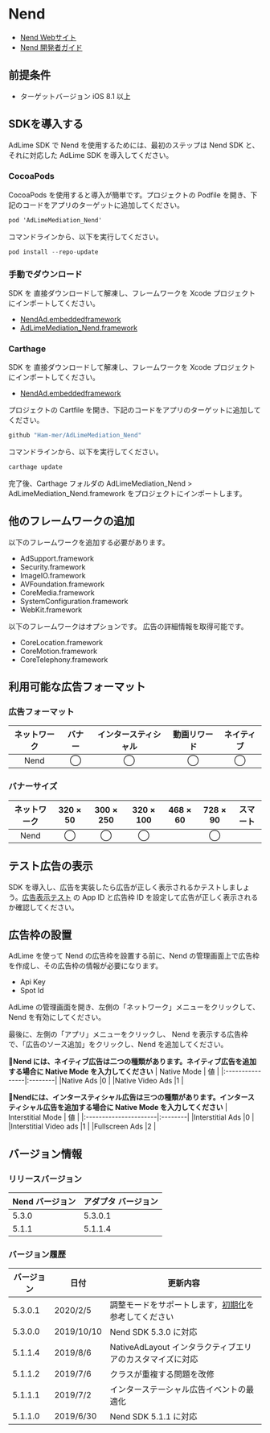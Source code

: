 # Nend
- [Nend Webサイト](https://nend.net/)
- [Nend 開発者ガイド](https://github.com/fan-ADN/nendSDK-iOS)

## 前提条件
- ターゲットバージョン iOS 8.1 以上

## SDKを導入する
AdLime SDK で Nend を使用するためには、最初のステップは Nend SDK と、それに対応した AdLime SDK を導入してください。

### CocoaPods
CocoaPods を使用すると導入が簡単です。プロジェクトの Podfile を開き、下記のコードをアプリのターゲットに追加してください。
```objectivec
pod 'AdLimeMediation_Nend'
```

コマンドラインから、以下を実行してください。
```objectivec
pod install --repo-update
```

### 手動でダウンロード
SDK を 直接ダウンロードして解凍し、フレームワークを Xcode プロジェクトにインポートしてください。
- [NendAd.embeddedframework](https://github.com/fan-ADN/nendSDK-iOS-pub/releases/download/5.3.0/nendSDK_iOS.zip)
- [AdLimeMediation_Nend.framework](https://github.com/Ham-mer/AdLime-iOS-Pub/raw/master/DownloadZip/AdLimeMediation_Nend/5.3.0.1.zip)

### Carthage
SDK を 直接ダウンロードして解凍し、フレームワークを Xcode プロジェクトにインポートしてください。
- [NendAd.embeddedframework](https://github.com/fan-ADN/nendSDK-iOS-pub/releases/download/5.3.0/nendSDK_iOS.zip)

プロジェクトの Cartfile を開き、下記のコードをアプリのターゲットに追加してください。
```objectivec
github "Ham-mer/AdLimeMediation_Nend"
```

コマンドラインから、以下を実行してください。
```objectivec
carthage update
```

完了後、Carthage フォルダの AdLimeMediation_Nend > AdLimeMediation_Nend.framework をプロジェクトにインポートします。

## 他のフレームワークの追加
以下のフレームワークを追加する必要があります。

- AdSupport.framework
- Security.framework
- ImageIO.framework
- AVFoundation.framework
- CoreMedia.framework
- SystemConfiguration.framework
- WebKit.framework

以下のフレームワークはオプションです。 広告の詳細情報を取得可能です。
- CoreLocation.framework
- CoreMotion.framework
- CoreTelephony.framework

## 利用可能な広告フォーマット

### 広告フォーマット
|ネットワーク|バナー|インタースティシャル|動画リワード|ネイティブ|
|:-----:|:----:|:----------:|:------:|:----:|
|Nend   |◯     | ◯          |◯       |◯     |

### バナーサイズ
|ネットワーク  |320 × 50  |300 × 250   |320 × 100  |468 × 60  |728 × 90  |スマート    |
|:-------:|:------:|:--------:|:-------:|:------:|:------:|:-------:|
|Nend     |◯       |◯         |◯        |        |◯       |         |

## テスト広告の表示
SDK を導入し、広告を実装したら広告が正しく表示されるかテストしましょう。[広告表示テスト](./test.md#Nend) の App ID と広告枠 ID を設定して広告が正しく表示されるか確認してください。

## 広告枠の設置

AdLime を使って Nend の広告枠を設置する前に、Nend の管理画面上で広告枠を作成し、その広告枠の情報が必要になります。
- Api Key
- Spot Id

AdLime の管理画面を開き、左側の「ネットワーク」メニューをクリックして、 Nend を有効にしてください。

最後に、左側の「アプリ」メニューをクリックし、 Nend を表示する広告枠で、「広告のソース追加」をクリックし、Nend を追加してください。

**Nend には、ネイティブ広告は二つの種類があります。ネイティブ広告を追加する場合に Native Mode を入力してください**
| Native Mode     | 値 |
|:----------------|:--------|
|Native Ads       |0        |
|Native Video Ads |1        |

**Nendには、インタースティシャル広告は三つの種類があります。インタースティシャル広告を追加する場合に Native Mode を入力してください**
| Interstitial Mode     | 値 |
|:----------------------|:--------|
|Interstitial Ads       |0        |
|Interstitial Video ads |1        |
|Fullscreen Ads         |2        |

## バージョン情報

### リリースバージョン
| Nend バージョン     | アダプタ バージョン |
|:-----------------|:----------------|
|5.3.0             |5.3.0.1          |
|5.1.1             |5.1.1.4          |

### バージョン履歴
| バージョン    | 日付        | 更新内容                             |
|-------------|------------|----------------------------------|
| 5.3.0.1     | 2020/2/5   | 調整モードをサポートします，[初期化](./init.md)を参考してください|
| 5.3.0.0     | 2019/10/10 | Nend SDK 5.3.0 に対応  |
| 5.1.1.4     | 2019/8/6   | NativeAdLayout インタラクティブエリアのカスタマイズに対応|
| 5.1.1.2     | 2019/7/6   | クラスが重複する問題を改修             |
| 5.1.1.1     | 2019/7/2   | インターステーシャル広告イベントの最適化             |
| 5.1.1.0     | 2019/6/30  | Nend SDK 5.1.1 に対応  |
